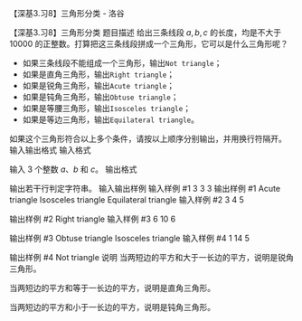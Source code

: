 



【深基3.习8】三角形分类 - 洛谷














【深基3.习8】三角形分类
题目描述
给出三条线段 $a,b,c$ 的长度，均是不大于 $10000$ 的正整数。打算把这三条线段拼成一个三角形，它可以是什么三角形呢？

- 如果三条线段不能组成一个三角形，输出`Not triangle`；
- 如果是直角三角形，输出`Right triangle`；
- 如果是锐角三角形，输出`Acute triangle`；
- 如果是钝角三角形，输出`Obtuse triangle`；
- 如果是等腰三角形，输出`Isosceles triangle`；
- 如果是等边三角形，输出`Equilateral triangle`。

如果这个三角形符合以上多个条件，请按以上顺序分别输出，并用换行符隔开。
输入输出格式
输入格式

输入 3 个整数 $a$、$b$ 和 $c$。
输出格式

输出若干行判定字符串。
输入输出样例
输入样例 #1
3 3 3
输出样例 #1
Acute triangle
Isosceles triangle
Equilateral triangle
输入样例 #2
3 4 5

输出样例 #2
Right triangle
输入样例 #3
6 10 6

输出样例 #3
Obtuse triangle
Isosceles triangle
输入样例 #4
1 14 5

输出样例 #4
Not triangle
说明
当两短边的平方和大于一长边的平方，说明是锐角三角形。

当两短边的平方和等于一长边的平方，说明是直角三角形。

当两短边的平方和小于一长边的平方，说明是钝角三角形。






